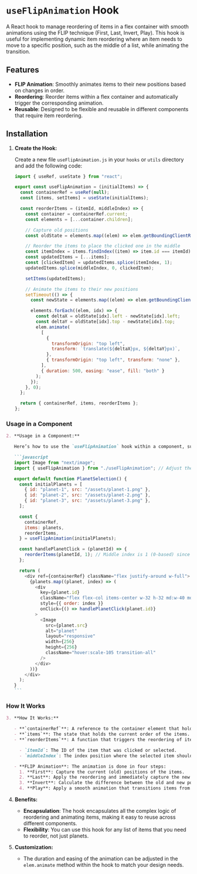 # `useFlipAnimation` Hook

A React hook to manage reordering of items in a flex container with smooth animations using the FLIP technique (First, Last, Invert, Play). This hook is useful for implementing dynamic item reordering where an item needs to move to a specific position, such as the middle of a list, while animating the transition.

## Features

- **FLIP Animation**: Smoothly animates items to their new positions based on changes in order.
- **Reordering**: Reorder items within a flex container and automatically trigger the corresponding animation.
- **Reusable**: Designed to be flexible and reusable in different components that require item reordering.

## Installation

1. **Create the Hook:**

   Create a new file `useFlipAnimation.js` in your `hooks` or `utils` directory and add the following code:

   ```javascript
   import { useRef, useState } from "react";

   export const useFlipAnimation = (initialItems) => {
     const containerRef = useRef(null);
     const [items, setItems] = useState(initialItems);

     const reorderItems = (itemId, middleIndex) => {
       const container = containerRef.current;
       const elements = [...container.children];

       // Capture old positions
       const oldState = elements.map((elem) => elem.getBoundingClientRect());

       // Reorder the items to place the clicked one in the middle
       const itemIndex = items.findIndex((item) => item.id === itemId);
       const updatedItems = [...items];
       const [clickedItem] = updatedItems.splice(itemIndex, 1);
       updatedItems.splice(middleIndex, 0, clickedItem);

       setItems(updatedItems);

       // Animate the items to their new positions
       setTimeout(() => {
         const newState = elements.map((elem) => elem.getBoundingClientRect());

         elements.forEach((elem, idx) => {
           const deltaX = oldState[idx].left - newState[idx].left;
           const deltaY = oldState[idx].top - newState[idx].top;
           elem.animate(
             [
               {
                 transformOrigin: "top left",
                 transform: `translate(${deltaX}px, ${deltaY}px)`,
               },
               { transformOrigin: "top left", transform: "none" },
             ],
             { duration: 500, easing: "ease", fill: "both" }
           );
         });
       }, 0);
     };

     return { containerRef, items, reorderItems };
   };
   ```

### Usage in a Component

````markdown
2. **Usage in a Component:**

   Here’s how to use the `useFlipAnimation` hook within a component, such as for selecting planets in a list:

   ```javascript
   import Image from "next/image";
   import { useFlipAnimation } from "./useFlipAnimation"; // Adjust the path accordingly

   export default function PlanetSelection() {
     const initialPlanets = [
       { id: "planet-1", src: "/assets/planet-1.png" },
       { id: "planet-2", src: "/assets/planet-2.png" },
       { id: "planet-3", src: "/assets/planet-3.png" },
     ];

     const {
       containerRef,
       items: planets,
       reorderItems,
     } = useFlipAnimation(initialPlanets);

     const handlePlanetClick = (planetId) => {
       reorderItems(planetId, 1); // Middle index is 1 (0-based) since there are three planets
     };

     return (
       <div ref={containerRef} className="flex justify-around w-full">
         {planets.map((planet, index) => (
           <div
             key={planet.id}
             className="flex flex-col items-center w-32 h-32 md:w-40 md:h-40 lg:w-56 lg:h-56 xl:w-64 delay-2 xl:h-64 z-50 cursor-pointer"
             style={{ order: index }}
             onClick={() => handlePlanetClick(planet.id)}
           >
             <Image
               src={planet.src}
               alt="planet"
               layout="responsive"
               width={256}
               height={256}
               className="hover:scale-105 transition-all"
             />
           </div>
         ))}
       </div>
     );
   }
   ```
````

### How It Works

```markdown
3. **How It Works:**

   - **`containerRef`**: A reference to the container element that holds the items. This allows the hook to access and animate the DOM elements directly.
   - **`items`**: The state that holds the current order of the items. This state is updated whenever items are reordered.
   - **`reorderItems`**: A function that triggers the reordering of items. It takes two arguments:

     - `itemId`: The ID of the item that was clicked or selected.
     - `middleIndex`: The index position where the selected item should be placed (e.g., the middle of the list).

   - **FLIP Animation**: The animation is done in four steps:
     1. **First**: Capture the current (old) positions of the items.
     2. **Last**: Apply the reordering and immediately capture the new positions.
     3. **Invert**: Calculate the difference between the old and new positions.
     4. **Play**: Apply a smooth animation that transitions items from their old positions to the new ones.
```

4. **Benefits:**

   - **Encapsulation**: The hook encapsulates all the complex logic of reordering and animating items, making it easy to reuse across different components.
   - **Flexibility**: You can use this hook for any list of items that you need to reorder, not just planets.

5. **Customization:**

   - The duration and easing of the animation can be adjusted in the `elem.animate` method within the hook to match your design needs.
